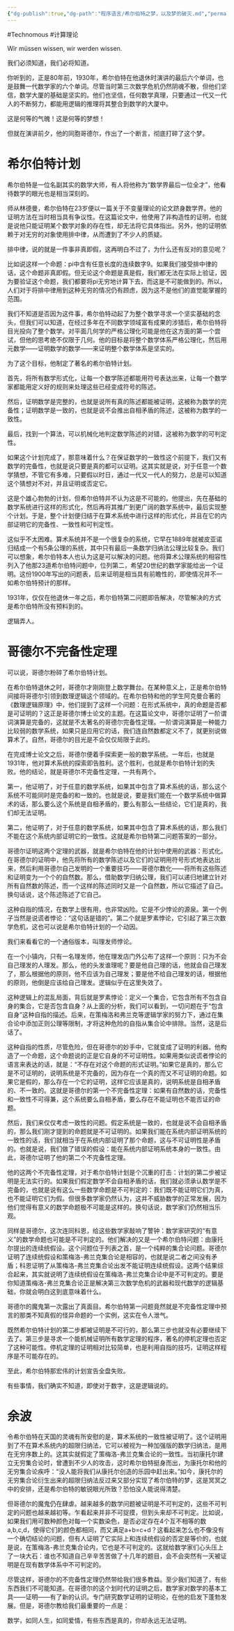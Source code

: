 ```yaml
---
{"dg-publish":true,"dg-path":"程序语言/希尔伯特之梦，以及梦的破灭.md","permalink":"/程序语言/希尔伯特之梦，以及梦的破灭/","created":"2023-12-14T14:24:09.132+08:00","updated":"2023-12-14T14:25:17.355+08:00"}
---
```


#Technomous #计算理论 

Wir müssen wissen, wir werden wissen.

我们必须知道，我们必将知道。

你听到的，正是80年前，1930年，希尔伯特在他退休时演讲的最后六个单词，也是鼓舞一代数学家的六个单词。尽管当时第三次数学危机仍然阴魂不散，但他们坚信，数学大厦的基础是坚实的。他们也坚信，任何数学真理，只要通过一代又一代人的不断努力，都能用逻辑的推理将其整合到数学的大厦中。

这是何等的气魄！这是何等的梦想！

但就在演讲前夕，他的同胞哥德尔，作出了一个断言，彻底打碎了这个梦。

# 希尔伯特计划

希尔伯特是一位名副其实的数学大师，有人将他称为“数学界最后一位全才”，他看待数学的眼光也是相当深刻的。

师从林德曼，希尔伯特在23岁便以一篇关于不变量理论的论文跻身数学界。他的证明方法在当时相当具有争议性。在这篇论文中，他使用了非构造性的证明，也就是说他只能证明某个数学对象的存在性，却无法将它具体指出。另外，他的证明依赖于对无穷的对象使用排中律，从而遭到了不少人的质疑。

排中律，说的就是一件事非真即假，这再明白不过了，为什么还有反对的意见呢？

比如说这样一个命题：pi中含有任意长度的连续数字9。如果我们接受排中律的话，这个命题非真即假。但无论这个命题是真是假，我们都无法在实际上验证，因为要验证这个命题，我们都要将pi无穷地计算下去，而这是不可能做到的。所以，人们对于将排中律用到这种无穷的情况仍有顾虑，因为这不是他们的直觉能掌握的范围。

我们不知道是否因为这件事，希尔伯特动起了为整个数学寻求一个坚实基础的念头，但我们可以知道，在经过多年在不同数学领域富有成果的涉猎后，希尔伯特将目光投向了整个数学。对平面几何学的严格公理化可能是他在这方面的第一个尝试，但他的思考绝不仅限于几何。他的目标是将整个数学体系严格公理化，然后用元数学——证明数学的数学——来证明整个数学体系是坚实的。

为了这个目标，他制定了著名的希尔伯特计划。

首先，将所有数学形式化，让每一个数学陈述都能用符号表达出来，让每一个数学家都能用定义好的规则来处理这些已经变成符号的陈述。

然后，证明数学是完整的，也就是说所有真的陈述都能被证明，这被称为数学的完备性；证明数学是一致的，也就是说不会推出自相矛盾的陈述，这被称为数学的一致性。

最后，找到一个算法，可以机械化地判定数学陈述的对错，这被称为数学的可判定性。

如果这个计划完成了，那意味着什么？在保证数学的一致性这个前提下，我们又有数学的完备性，也就是说只要是真的都可以证明。这其实就是说，对于任意一个数学猜想，不管它有多难，只要假以时日，通过一代又一代人的努力，总是可以知道这个猜想对不对，并且证明或否定它。

这是个雄心勃勃的计划，但希尔伯特并不认为这是不可能的。他提出，先在基础的数学系统进行这样的形式化，然后再将其推广到更广阔的数学系统中，最后实现整个计划。于是，整个计划便归结于在算术系统中进行这样的形式化，并且在它的内部证明它的完备性、一致性和可判定性。

这似乎不太困难。算术系统并不是一个很复杂的系统，它早在1889年就被皮亚诺归结成一个有5条公理的系统，其中只有最后一条数学归纳法公理比较复杂。我们可以想象，希尔伯特本人也认为这是可以解决的问题。他将算术公理系统的相容性列入了他那23道希尔伯特问题中，位列第二，希望20世纪的数学家能给出一个证明。这份1900年写出的问题表，后来证明是相当具有前瞻性的，即使情况并不一如希尔伯特预计的那样。

1931年，仅仅在他退休一年之后，希尔伯特第二问题即告解决，尽管解决的方式是希尔伯特所没有预料到的。

逻辑弄人。

# 哥德尔不完备性定理

可以说，哥德尔粉碎了希尔伯特计划。

在希尔伯特退休之时，哥德尔才刚刚登上数学舞台。在某种意义上，正是希尔伯特间接将哥德尔引领到数理逻辑这个领域的。在希尔伯特和他的学生阿克曼合著的《数理逻辑原理》中，他们提到了这样一个问题：在形式系统中，真的命题是否都是可证明的？这正是哥德尔博士论文的主题。在这篇论文中，哥德尔证明了一阶谓词演算是完备的，这就是不太著名的哥德尔完备性定理。一阶谓词演算是一种能力比较弱的数学系统，如果只是应用它的话，我们连自然数都定义不了，就更别说做算术了。自然，哥德尔的目光是不会仅仅局限于此的。

在完成博士论文之后，哥德尔便着手探索更一般的数学系统。一年后，也就是1931年，他对算术系统的探索即告胜利。这个胜利，也就是希尔伯特计划的失败。他的结论，就是哥德尔不完备性定理，一共有两个。

第一，他证明了，对于任意的数学系统，如果其中包含了算术系统的话，那么这个系统不可能同时是完备的和一致的。也就是说，要是我们能在一个数学系统中做算术的话，那么要么这个系统是自相矛盾的，要么有那么一些结论，它们是真的，我们却无法证明。

第二，他证明了，对于任意的数学系统，如果其中包含了算术系统的话，那么我们不能在这个系统内部证明它的一致性。这就是希尔伯特第二问题答案的一部分。

哥德尔证明这两个定理的武器，就是希尔伯特在他的计划中使用的武器：形式化。在哥德尔的证明中，他先将所有的数学陈述以及它们的证明用符号形式地表达出来，然后利用哥德尔自己发明的一个重要技巧——哥德尔数化——将所有这些陈述和证明变为一个个的自然数。那么，借助数学归纳公理，我们可以递归地建立针对所有自然数的陈述，而一个这样的陈述同时又是一个自然数，所以它描述了自己。换句话说，这个陈述陈述了它自己。

这种自指的情况，在数学上很有用，也非常凶险。它是不少悖论的源泉。第一个例子当然是说谎者悖论：“这句话是错的”。第二个就是罗素悖论，它引起了第三次数学危机，这也可以说是希尔伯特计划的一个动因。

我们来看看它的一个通俗版本，叫理发师悖论。

在一个小镇内，只有一名理发师，他在理发店门外公布了这样一个原则：只为不会自己理发的人理发。那么，他的头发谁理呢？要是他自己理的话，他就会自己理发了，那么根据他的原则，他不应该为自己理发；要是他不给自己理发的话，根据他的原则，他倒是应该给自己理发。逻辑似乎在这里失效了。

这种逻辑上的混乱局面，背后就是罗素悖论：定义一个集合，它包含所有不包含自身的集合，它是否包含自身？从上面的分析，我们可以看到，一切问题在于“包含自身”这种自指的描述。后来，在策梅洛和弗兰克等逻辑学家的努力下，通过在集合论中添加正则公理等限制，才将这种危险的自指从集合论中排除。当然，这是后话了。

这种自指的性质，尽管危险，但在哥德尔的妙手中，它就变成了证明的利器。他构造了一个命题，这个命题说的正是它自身的不可证明性。如果用类似说谎者悖论的语言来表达的话，就是：“不存在对这个命题的形式证明。”如果它是真的，那么它是不可证明的，说明系统是不完备的，因为存在一个真的而又不可证明的命题。如果它是假的，那么存在一个它的证明，这样它应该是真的，说明系统是自相矛盾的、不一致的。这就是哥德尔的第一个不完备性定理：如果有自然数的话，完备性和一致性不可得兼，这个系统要么自相矛盾，要么存在不能证明也不能否证的命题。

然后，我们来仅仅考虑一致性的问题。假定系统是一致的，也就是说不会自相矛盾的，那么我们刚才提到的命题就是不可证明的。如果我们能在系统内部证明系统的一致性的话，我们就相当于在系统内部证明了那个命题，这与不可证明性是矛盾的。也就是说，我们做了错误的假设：能在系统内部证明系统本身的一致性。由此，哥德尔证明了他的第二个不完备性定理。

他的这两个不完备性定理，对于希尔伯特计划是个沉重的打击：计划的第二步被证明是无法实行的。如果我们假定数学不会自相矛盾的话，我们就必须承认数学是不完备的，也就是说有这么一些数学命题是不可判定的：我们既不能证明它们为真，也不能证明它们为假。但很多数学家仍然认为，这并不威胁数学的正常发展，因为他们觉得有意义的数学命题极不可能是这样的。换句话说，数学家们仍然相当乐观。

同样是哥德尔，这次连同科恩，给这些数学家敲响了警钟：数学家研究的“有意义”的数学命题也可能是不可判定的。他们解决的又是一个希尔伯特问题：由康托尔提出的连续统假设。这个问题位于列表之首，是一个纯粹的集合论问题。哥德尔证明了连续统假设和策梅洛-弗兰克集合论是相容的，也就是说二者之间没有矛盾；科恩证明了从策梅洛-弗兰克集合论出发不能证明连续统假设。这两个结果综合起来，其实就说明了连续统假设在策梅洛-弗兰克集合论中是不可判定的。要是你知道策梅洛-弗兰克集合论正是解决第三次数学危机的武器和现代数学的逻辑基础，你就会明白这到底意味着什么。

哥德尔的魔鬼第一次露出了真面目。希尔伯特第一问题竟然就是不完备性定理中预言的那类不知真假的怪异命题的一个实例，这实在令人泄气。

既然希尔伯特计划的第二步都被证明是不可行的，那么第三步也就没有必要继续下去了。第三步是寻求一个能机械证明所有数学定理的程序，著名的停机定理也否定了这种可能性。停机定理的证明相对比较简单，也是利用自指的技巧，证明这样程序是不可能存在的。

至此，希尔伯特那宏伟的计划宣告全盘失败。

有些事情，我们确实不知道，即使对于数字，这是逻辑说的。

# 余波

令希尔伯特在天国的灵魂有所安慰的是，算术系统的一致性被证明了。这个证明用到了不在算术系统内的超限归纳法，它可以被视为一种加强版的数学归纳法，是用在无穷序数上的。这其实就假定了策梅洛-弗兰克集合论的一致性。当初康托尔建立无穷集合论时，曾遭到不少人的攻击，这时希尔伯特挺身而出，为康托尔和他的无穷集合论疾呼：“没人能将我们从康托尔创造的乐园中赶出来。”如今，康托尔的无穷集合论衍生出来的超限归纳法反过来又部分实现了希尔伯特的梦，这是冥冥之中的安排，还是希尔伯特的敏锐眼光所致？恐怕没人能说得清楚。

但哥德尔的魔鬼仍在肆虐。越来越多的数学问题被证明是不可判定的，这些不可判定的问题也越来越初等。乍看起来并非不可捉摸，但到头来却不可判定。比如说，如果我们用可数种颜色对每一个实数染色，是否必定存在4个互不相等的数a,b,c,d，使得它们的颜色都相同，而又满足a+b=c+d？这看起来怎么也不像没有一个确切结论的问题，但有人证明了它实际上和连续统假设的否定是等价的，也就是说，在策梅洛-弗兰克集合论内，它也是不可判定的。这就给数学家们心头压上了一块大石：谁也不知道自己辛辛苦苦做了十几年的题目，会不会突然有一天被证明是在现有数学体系中不可判定的。

尽管这样，哥德尔的不完备性定理仍然带给我们很多教益。至少我们知道了，有些东西我们不可能知道。在哥德尔的这个划时代的证明之后，数学家对数学的基本工具——证明——有了新的认识。专门研究数学证明的证明论，在他的启发下蓬勃发展。但是，哥德尔教给我们最重要的一点是：

数学，如同人生，如同爱情，有些东西是真的，你却永远无法证明。
